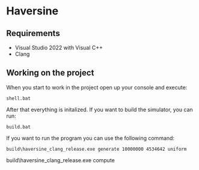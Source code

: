 # Haversine

## Requirements

- Visual Studio 2022 with Visual C++
- Clang

## Working on the project

When you start to work in the project open up your console and execute:

`shell.bat`

After that everything is initalized.
If you want to build the simulator, you can run:

`build.bat`

If you want to run the program you can use the following command:

`build\haversine_clang_release.exe generate 10000000 4534642 uniform` 

build\haversine_clang_release.exe compute